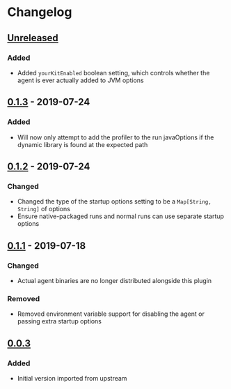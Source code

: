 # Changelog

<!-- Follow the guidelines at: https://keepachangelog.com/ -->

## [Unreleased]

### Added

- Added `yourKitEnabled` boolean setting, which controls whether the agent is ever
  actually added to JVM options

## [0.1.3] - 2019-07-24

### Added

- Will now only attempt to add the profiler to the run javaOptions if the dynamic
  library is found at the expected path

## [0.1.2] - 2019-07-24

### Changed

- Changed the type of the startup options setting to be a `Map[String, String]`
  of options
- Ensure native-packaged runs and normal runs can use separate startup options

## [0.1.1] - 2019-07-18

### Changed

- Actual agent binaries are no longer distributed alongside this plugin

### Removed

- Removed environment variable support for disabling the agent or passing extra
  startup options

## [0.0.3]

### Added

- Initial version imported from upstream

[Unreleased]: https://github.com/vital-software/sbt-update-lines/compare/v0.1.3...HEAD
[0.1.3]: https://github.com/vital-software/sbt-update-lines/compare/v0.1.2...v0.1.3
[0.1.2]: https://github.com/vital-software/sbt-update-lines/compare/v0.1.1...v0.1.2
[0.1.1]: https://github.com/vital-software/sbt-update-lines/compare/v0.0.3...v0.1.1
[0.0.3]: https://github.com/vital-software/sbt-update-lines/releases/tag/v0.0.3
